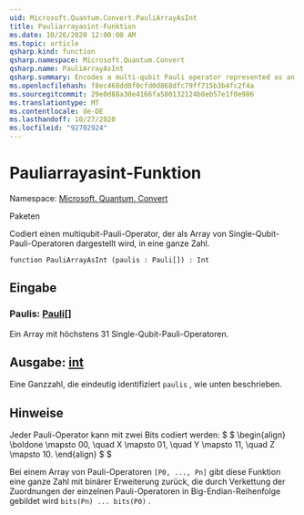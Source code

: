 ```yaml
---
uid: Microsoft.Quantum.Convert.PauliArrayAsInt
title: Pauliarrayasint-Funktion
ms.date: 10/26/2020 12:00:00 AM
ms.topic: article
qsharp.kind: function
qsharp.namespace: Microsoft.Quantum.Convert
qsharp.name: PauliArrayAsInt
qsharp.summary: Encodes a multi-qubit Pauli operator represented as an array of single-qubit Pauli operators into an integer.
ms.openlocfilehash: f8ec468dd0f0cfd0d868dfc79ff715b3b4fc2f4a
ms.sourcegitcommit: 29e0d88a30e4166fa580132124b0eb57e1f0e986
ms.translationtype: MT
ms.contentlocale: de-DE
ms.lasthandoff: 10/27/2020
ms.locfileid: "92702924"
---
```

# <a name="pauliarrayasint-function"></a>Pauliarrayasint-Funktion

Namespace: [Microsoft. Quantum. Convert](xref:Microsoft.Quantum.Convert)

Paketen [](https://nuget.org/packages/)


Codiert einen multiqubit-Pauli-Operator, der als Array von Single-Qubit-Pauli-Operatoren dargestellt wird, in eine ganze Zahl.

```qsharp
function PauliArrayAsInt (paulis : Pauli[]) : Int
```


## <a name="input"></a>Eingabe

### <a name="paulis--pauli"></a>Paulis: [Pauli](xref:microsoft.quantum.lang-ref.pauli)[]

Ein Array mit höchstens 31 Single-Qubit-Pauli-Operatoren.



## <a name="output--int"></a>Ausgabe: [int](xref:microsoft.quantum.lang-ref.int)

Eine Ganzzahl, die eindeutig identifiziert `paulis` , wie unten beschrieben.

## <a name="remarks"></a>Hinweise

Jeder Pauli-Operator kann mit zwei Bits codiert werden: $ $ \begin{align} \boldone \mapsto 00, \quad X \mapsto 01, \quad Y \mapsto 11, \quad Z \mapsto 10.
\end{align} $ $

Bei einem Array von Pauli-Operatoren `[P0, ..., Pn]` gibt diese Funktion eine ganze Zahl mit binärer Erweiterung zurück, die durch Verkettung der Zuordnungen der einzelnen Pauli-Operatoren in Big-Endian-Reihenfolge gebildet wird `bits(Pn) ... bits(P0)` .